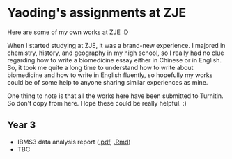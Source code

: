 # Yaoding's assignments at ZJE

Here are some of my own works at ZJE :D

When I started studying at ZJE, it was a brand-new experience. I majored in chemistry, history, and geography in my high school, so I really had no clue regarding how to write a biomedicine essay either in Chinese or in English. So, it took me quite a long time to understand how to write about biomedicine and how to write in English fluently, so hopefully my works could be of some help to anyone sharing similar experiences as mine. 

One thing to note is that all the works here have been submitted to Turnitin. So don't copy from here. Hope these could be really helpful. :)

## Year 3

- IBMS3 data analysis report ([.pdf](IBMS3_data_analysis_report.pdf), [.Rmd](IBMS3_data_analysis_report.Rmd))
- TBC
